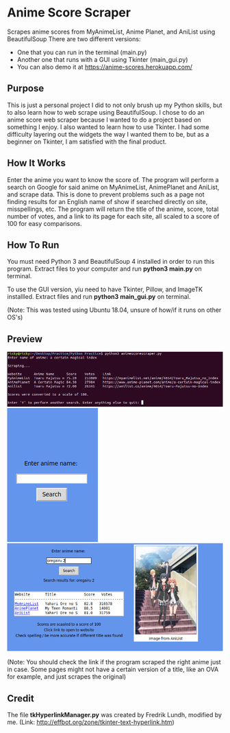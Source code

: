 # Anime Score Scraper
Scrapes anime scores from MyAnimeList, Anime Planet, and AniList using BeautifulSoup
There are two different versions:
- One that you can run in the terminal (main.py)
- Another one that runs with a GUI using Tkinter (main_gui.py)
- You can also demo it at https://anime-scores.herokuapp.com/

## Purpose
This is just a personal project I did to not only brush up my Python skills, but to also learn how to web scrape using BeautifulSoup. I chose to do an anime score web scraper because I wanted to do a project based on something I enjoy.
I also wanted to learn how to use Tkinter. I had some difficulty layering out the widgets the way I wanted them to be, but as a beginner on Tkinter, I am satisfied with the final product.

## How It Works
Enter the anime you want to know the score of. The program will perform a search on Google for said anime on MyAnimeList, AnimePlanet and AniList, and scrape data. This is done to prevent problems such as a page not finding results for an English name of show if searched directly on site, misspellings, etc. The program will return the title of the anime, score, total number of votes, and a link to its page for each site, all scaled to a score of 100 for easy comparisons.

## How To Run
You must need Python 3 and BeautifulSoup 4 installed in order to run this program.
Extract files to your computer and run **python3 main.py** on terminal.

To use the GUI version, yiu need to have Tkinter, Pillow, and ImageTK installled. Extract files and run **python3 main_gui.py** on terminal.

(Note: This was tested using Ubuntu 18.04, unsure of how/if it runs on other OS's)

## Preview
![Example](https://github.com/rickyricky787/AnimeScoreScraper/blob/master/example1.png)
![Example](https://github.com/rickyricky787/AnimeScoreScraper/blob/master/example2.png)
![Example](https://github.com/rickyricky787/AnimeScoreScraper/blob/master/example3.png)

(Note: You should check the link if the program scraped the right anime just in case. Some pages might not have a certain version of a title, like an OVA for example, and just scrapes the original)

## Credit
The file **tkHyperlinkManager.py** was created by Fredrik Lundh, modified by me.
(Link: http://effbot.org/zone/tkinter-text-hyperlink.htm)
